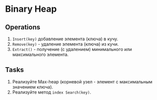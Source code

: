 # Binary Heap

## Operations
1. `Insert(key)` добавление элемента (ключа) в кучу.
2. `Remove(key)` - удаление элемента (ключа) из кучи.
3. `Extract()` - получение (с удалением) минимального или максимального элемента.

## Tasks

1. Реализуйте Max-heap (корневой узел - элемент с максимальным значением ключа).
2. Реализуйте метод `index Search(key)`.
